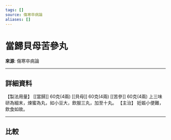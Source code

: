 ```yaml
---
tags: []
source: 傷寒卒病論
aliases: []
---
```


# 當歸貝母苦參丸

**來源**: 傷寒卒病論  

---

## 詳細資料
【製法用量】 [[當歸]] 60克(4兩) [[貝母]] 60克(4兩) [[苦參]] 60克(4兩)
上三味研為細末，煉蜜為丸，如小豆大，飲服三丸，加至十丸。
【主治】
妊娠小便難，飲食如故。

---

## 比較
